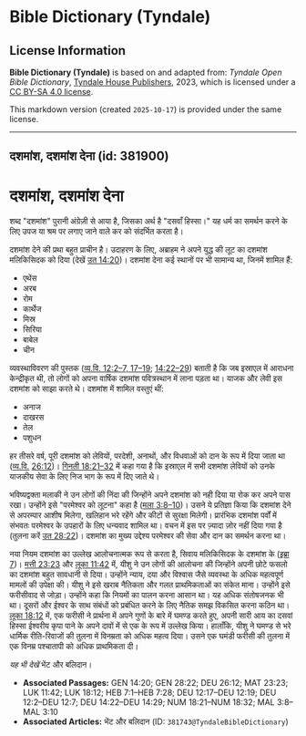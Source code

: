 # Bible Dictionary (Tyndale)

## License Information

**Bible Dictionary (Tyndale)** is based on and adapted from: _Tyndale Open Bible Dictionary_, [Tyndale House Publishers](https://tyndaleopenresources.com/), 2023, which is licensed under a [CC BY-SA 4.0 license](https://creativecommons.org/licenses/by-sa/4.0/legalcode.en).

This markdown version (created `2025-10-17`) is provided under the same license.



--------------------------------

## दशमांश, दशमांश देना (id: 381900)

दशमांश, दशमांश देना
===================

शब्द "दशमांश" पुरानी अंग्रेज़ी से आया है, जिसका अर्थ है "दसवाँ हिस्सा।" यह धर्म का समर्थन करने के लिए उपज या श्रम पर लगाए जाने वाले कर को संदर्भित करता है।

दशमांश देने की प्रथा बहुत प्राचीन है। उदाहरण के लिए, अब्राहम ने अपने युद्ध की लूट का दशमांश मलिकिसिदक को दिया (देखें [उत 14:20](https://ref.ly/Gen14:20))। दशमांश देना कई स्थानों पर भी सामान्य था, जिनमें शामिल हैं:

* एथेंस
* अरब
* रोम
* कार्थेज
* मिस्र
* सिरिया
* बाबेल
* चीन

व्यवस्थाविवरण की पुस्तक ([व्य.वि. 12:2](https://ref.ly/Deut12:2-Deut12:7,Deut12:17-Deut12:19)[–](https://ref.ly/Deut12:2-Deut12:7)[7, 17](https://ref.ly/Deut12:2-Deut12:7,Deut12:17-Deut12:19)[–](https://ref.ly/Deut12:2-Deut12:7)[19](https://ref.ly/Deut12:2-Deut12:7,Deut12:17-Deut12:19); [14:22–29](https://ref.ly/Deut14:22-Deut14:29)) बताती है कि जब इस्राएल में आराधना केन्द्रीकृत थी, तो लोगों को अपना वार्षिक दशमांश पवित्रस्थान में लाना पड़ता था। याजक और लेवी इस दशमांश को साझा करते थे। दशमांश में शामिल वस्तुएं थीं:

* अनाज
* दाखरस
* तेल
* पशुधन

हर तीसरे वर्ष, पूरी दशमांश को लेवियों, परदेशी, अनाथों, और विधवाओं को दान के रूप में दिया जाता था ([व्य.वि.](https://ref.ly/Deut12:2-Deut12:7,Deut12:17-Deut12:19) [26:12](https://ref.ly/Deut26:12))। [गिनती 18:21–32](https://ref.ly/Num18:21-Num18:32) में कहा गया है कि इस्राएल में सभी दशमांश लेवियों को उनके याजकीय सेवा के लिए निज भाग के रूप में दिए जाते थे।

भविष्यद्वक्ता मलाकी ने उन लोगों की निंदा की जिन्होंने अपने दशमांश को नही दिया या रोक कर अपने पास रखा। उन्होंने इसे "परमेश्वर को लूटना" कहा है ([मला 3:8–10](https://ref.ly/Mal3:8-Mal3:10))। उसने ये प्रतिज्ञा किया कि दशमांश देने से अपरम्पार आशीष मिलेगा, खलिहान भरे रहेंगे और कीटों से सुरक्षा मिलेगी। प्रारंभिक दशमांश पर्वों में संभवतः परमेश्वर के उपहारों के लिए धन्यवाद शामिल था। वचन में इस पर ज़्यादा ज़ोर नहीं दिया गया है (तुलना करें [उत 28:22](https://ref.ly/Gen28:22))। दशमांश का मुख्य उद्देश्य परमेश्वर की सेवा और दान का समर्थन करना था।

नया नियम दशमांश का उल्लेख आलोचनात्मक रूप से करता है, सिवाय मलिकिसिदक के दशमांश के ([इब्रा 7](https://ref.ly/Heb7:1-Heb7:28))। [मत्ती 23:23](https://ref.ly/Matt23:23) और [लूका 11:42](https://ref.ly/Luke11:42) में, यीशु ने उन लोगों की आलोचना की जिन्होंने अपनी छोटे फसलो का दशमांश बहुत सावधानी से दिया। उन्होंने न्याय, दया और विश्वास जैसे व्यवस्था के अधिक महत्वपूर्ण मामलों की उपेक्षा की। यीशु ने इसे खराब नैतिकता और गलत प्राथमिकताओं का संकेत माना। उन्होंने इसे फरीसीवाद से जोड़ा। उन्होंने कहा कि नियमों का पालन करना आसान था। यह अधिक संतोषजनक भी था। दूसरों और ईश्वर के साथ संबंधों को प्रबंधित करने के लिए नैतिक समझ विकसित करना कठिन था। [लूका 18:12](https://ref.ly/Luke18:12) में, एक फरीसी ने प्रार्थना में अपने गुणों के बारे में घमण्ड करते हुए, अपनी सारी आय का दसवां हिस्सा ईश्वरीय कृपा पाने के अपने दावों में से एक के रूप में उल्लेख किया। हालाँकि, यीशु ने घमण्ड से भरे धार्मिक रीति\-रिवाजों की तुलना में विनम्रता को अधिक महत्व दिया। उसने एक घमंडी फरीसी की तुलना में एक विनम्र पश्चातापी को अधिक प्राथमिकता दी।

*यह भी देखें*  भेंट और बलिदान।

* **Associated Passages:** GEN 14:20; GEN 28:22; DEU 26:12; MAT 23:23; LUK 11:42; LUK 18:12; HEB 7:1–HEB 7:28; DEU 12:17–DEU 12:19; DEU 12:2–DEU 12:7; DEU 14:22–DEU 14:29; NUM 18:21–NUM 18:32; MAL 3:8–MAL 3:10
* **Associated Articles:** भेंट और बलिदान (ID: `381743@TyndaleBibleDictionary`)

